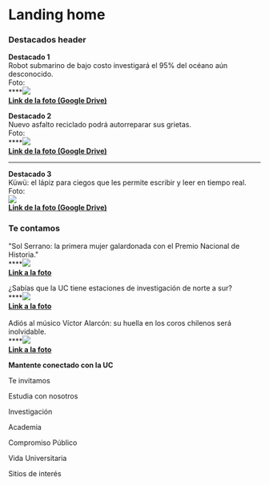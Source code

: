 # Landing home

### **Destacados header**

**Destacado 1**  
Robot submarino de bajo costo investigará el 95% del océano aún desconocido.  
Foto:  
****[![](https://lh3.googleusercontent.com/Hmu7IqU_gpSzTYXHs6RrAAhrdzuLEy04V7RYN2EO7pIJkx9EVkbXzWK5rv8_sKnc1hJceISKbAQ-H-KB_EG1mKta6ECHLbOJXwLFup-hnSGqROc_isOqtJ4mwk9hgTy0Xiy6I7Ly)  
**Link de la foto \(Google Drive\)**](https://drive.google.com/open?id=1MzuO7s_p5tCaErfUs1bAZ4vUmXXoOGZN)  


**Destacado 2**  
Nuevo asfalto reciclado podrá autorreparar sus grietas.  
Foto:  
****[![](https://lh5.googleusercontent.com/artBhu8vjZEl_3jQI1IrvKnN5YZuINDiXOW16e9rVleQm0ADQtwWbp5j9QC4M5nkg_R5tjijsGnOT6uyIm6jflBw1_4jE80r0_N74ZO1eZurz2jgSK6kRxV3jMcwcuX2vSf3bTb7)  
**Link de la foto \(Google Drive\)**](https://drive.google.com/open?id=1geAH0nL3Ikpi0SYSXAV1D20LYuLvQfW_)  
****  
  
**Destacado 3**  
Küwü: el lápiz para ciegos que les permite escribir y leer en tiempo real.  
Foto:  
[![](https://lh6.googleusercontent.com/oYbkKTrUc2_KJqqiQ3EQ0PFvyffJjwHPrNoaMzZnhTlV0NGDFmuo2bC_1v55r-cnUmCdy0kQ2BB098DROOffRW02j6QkZfdwklV4E_Q-j3gpAUAQa9x6ZenJyhkptDs4Ub_KbDVS)  
**Link de la foto \(Google Drive\)**](https://drive.google.com/open?id=1uyiW80uZxLSr_8T-9DTmHh5L0mIfFqpN)  


### Te contamos

"Sol Serrano: la primera mujer galardonada con el Premio Nacional de Historia."  
****[![](https://lh5.googleusercontent.com/9VGgKqv0Roh1c7zM-d-JrEwo_Skyh-VSAekJRDK-YzttEAS4EOTTKcjZu9c86tuSXFtkx3n5I2KIHf7zXiRA7GIE2JoT385bAFxkkCSB1kGV1v9RDQDFMDjhmV2DWMseBLLL2MsS)](https://drive.google.com/open?id=1ald3OXxvt8ueg8n0xiUCqlMPJ5K1znsI)  
[**Link a la foto**](https://drive.google.com/open?id=1ald3OXxvt8ueg8n0xiUCqlMPJ5K1znsI)  


¿Sabías que la UC tiene estaciones de investigación de norte a sur?  
****[![](https://lh3.googleusercontent.com/lA4GAhS9WEgV_uCNniOAk9EKrLH9w7yFM31b7e5KrpeFkZ-LQfHRpk0iCUqjOEIlINVZKRjO0rF6kd8kd7h3zY3-mZ0f7bTT8UTpJjVIcf9MIErCkej5tOI_trBiBA6UNgHAIBIk)](https://drive.google.com/open?id=1X9Bj76lGT8TUQKU2szUrG15U3ljNJUjw)  
[**Link a la foto**  
](https://drive.google.com/open?id=1X9Bj76lGT8TUQKU2szUrG15U3ljNJUjw)  
Adiós al músico Víctor Alarcón: su huella en los coros chilenos será inolvidable.  
****[![](https://lh6.googleusercontent.com/YUx45IV-SRJC6Rb5EnhZn4LY3yJ7d83C4NHleHPRk9eAKoMvGmGNYZh8OEEZa2MXFPWLvMsI-mHwFsdz-RGXhEsJgrV0FOfAcHERTp3FguwBvdytakqtGl-WTkFc_8wl2gUWDW3P)](https://drive.google.com/open?id=1hPIPiP-SZKAHG9fNk1lNrKByStIJTDcw)  
[**Link a la foto**](https://drive.google.com/open?id=1hPIPiP-SZKAHG9fNk1lNrKByStIJTDcw)  
  
**Mantente conectado con la UC**  
  
Te invitamos  
  
Estudia con nosotros  
  
Investigación  
  
Academia  
  
Compromiso Público  
  
Vida Universitaria  
  
Sitios de interés

